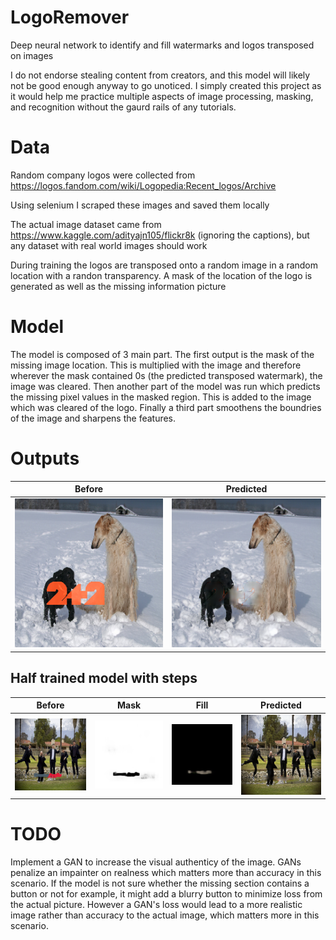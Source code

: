 # LogoRemover
Deep neural network to identify and fill watermarks and logos transposed on images

I do not endorse stealing content from creators, and this model will likely not be good enough anyway to go unoticed. I simply created this project as it would help me practice multiple aspects of image processing, masking, and recognition without the gaurd rails of any tutorials.

# Data

Random company logos were collected from https://logos.fandom.com/wiki/Logopedia:Recent_logos/Archive

Using selenium I scraped these images and saved them locally

The actual image dataset came from https://www.kaggle.com/adityajn105/flickr8k (ignoring the captions), but any dataset with real world images should work

During training the logos are transposed onto a random image in a random location with a randon transparency. A mask of the location of the logo is generated as well as the missing information picture

# Model

The model is composed of 3 main part. The first output is the mask of the missing image location. This is multiplied with the image and therefore wherever the mask contained 0s (the predicted transposed watermark), the image was cleared. Then another part of the model was run which predicts the missing pixel values in the masked region. This is added to the image which was cleared of the logo. Finally a third part smoothens the boundries of the image and sharpens the features.

# Outputs

Before                     |Predicted
:-------------------------:|:-------------------------:
![Actual dog image](output/dogActual.png "Actual Image") | ![Predicted dog image](output/dogPredict.png "Predicted Image")


## Half trained model with steps
Before | Mask | Fill | Predicted
:-------------------------:|:-------------------------:|:-------------------------:|:-------------------------:
![Actual people image](output/peopleActual.png "Actual Image") | ![Masked people image](output/peopleMask.png "Masked Image") | ![Fill prediction people image](output/peopleFill.png "Predicted Fill Image") | ![Predicted people image](output/peoplePredict.png "Predicted Image")

# TODO

Implement a GAN to increase the visual authenticy of the image. GANs penalize an impainter on realness which matters more than accuracy in this scenario. If the model is not sure whether the missing section contains a button or not for example, it might add a blurry button to minimize loss from the actual picture. However a GAN's loss would lead to a more realistic image rather than accuracy to the actual image, which matters more in this scenario.
